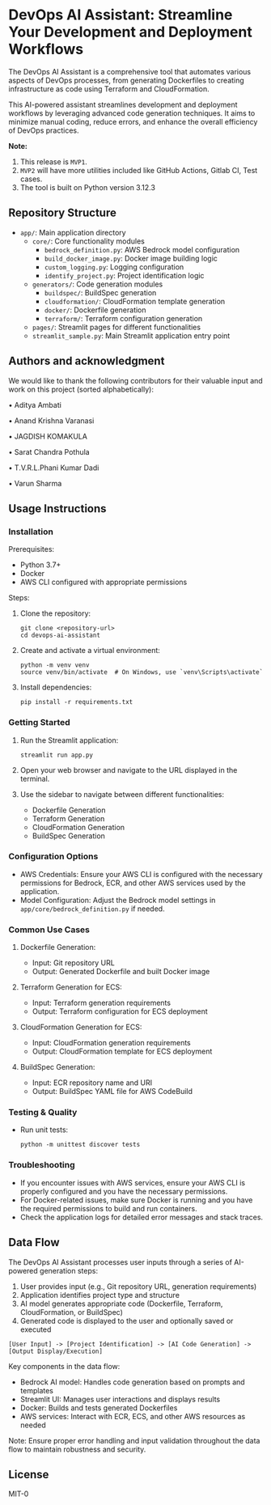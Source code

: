 # DevOps AI Assistant: Streamline Your Development and Deployment Workflows

The DevOps AI Assistant is a comprehensive tool that automates various aspects of DevOps processes, from generating Dockerfiles to creating infrastructure as code using Terraform and CloudFormation.

This AI-powered assistant streamlines development and deployment workflows by leveraging advanced code generation techniques. It aims to minimize manual coding, reduce errors, and enhance the overall efficiency of DevOps practices.

**Note:** 

1. This release is `MVP1`.
2. `MVP2` will have more utilities included like GitHub Actions, Gitlab CI, Test cases.
3. The tool is built on Python version 3.12.3

## Repository Structure

- `app/`: Main application directory
  - `core/`: Core functionality modules
    - `bedrock_definition.py`: AWS Bedrock model configuration
    - `build_docker_image.py`: Docker image building logic
    - `custom_logging.py`: Logging configuration
    - `identify_project.py`: Project identification logic
  - `generators/`: Code generation modules
    - `buildspec/`: BuildSpec generation
    - `cloudformation/`: CloudFormation template generation
    - `docker/`: Dockerfile generation
    - `terraform/`: Terraform configuration generation
  - `pages/`: Streamlit pages for different functionalities
  - `streamlit_sample.py`: Main Streamlit application entry point

## Authors and acknowledgment
We would like to thank the following contributors for their valuable input and work on this project (sorted alphabetically):

• Aditya Ambati 

• Anand Krishna Varanasi 

• JAGDISH KOMAKULA 

• Sarat Chandra Pothula 

• T.V.R.L.Phani Kumar Dadi 

• Varun Sharma


## Usage Instructions

### Installation

Prerequisites:
- Python 3.7+
- Docker
- AWS CLI configured with appropriate permissions

Steps:
1. Clone the repository:
   ```
   git clone <repository-url>
   cd devops-ai-assistant
   ```
2. Create and activate a virtual environment:
   ```
   python -m venv venv
   source venv/bin/activate  # On Windows, use `venv\Scripts\activate`
   ```
3. Install dependencies:
   ```
   pip install -r requirements.txt
   ```

### Getting Started

1. Run the Streamlit application:
   ```
   streamlit run app.py
   ```
2. Open your web browser and navigate to the URL displayed in the terminal.

3. Use the sidebar to navigate between different functionalities:
   - Dockerfile Generation
   - Terraform Generation
   - CloudFormation Generation
   - BuildSpec Generation

### Configuration Options

- AWS Credentials: Ensure your AWS CLI is configured with the necessary permissions for Bedrock, ECR, and other AWS services used by the application.
- Model Configuration: Adjust the Bedrock model settings in `app/core/bedrock_definition.py` if needed.

### Common Use Cases

1. Dockerfile Generation:
   - Input: Git repository URL
   - Output: Generated Dockerfile and built Docker image

2. Terraform Generation for ECS:
   - Input: Terraform generation requirements
   - Output: Terraform configuration for ECS deployment

3. CloudFormation Generation for ECS:
   - Input: CloudFormation generation requirements
   - Output: CloudFormation template for ECS deployment

4. BuildSpec Generation:
   - Input: ECR repository name and URI
   - Output: BuildSpec YAML file for AWS CodeBuild

### Testing & Quality

- Run unit tests:
  ```
  python -m unittest discover tests
  ```

### Troubleshooting

- If you encounter issues with AWS services, ensure your AWS CLI is properly configured and you have the necessary permissions.
- For Docker-related issues, make sure Docker is running and you have the required permissions to build and run containers.
- Check the application logs for detailed error messages and stack traces.

## Data Flow

The DevOps AI Assistant processes user inputs through a series of AI-powered generation steps:

1. User provides input (e.g., Git repository URL, generation requirements)
2. Application identifies project type and structure
3. AI model generates appropriate code (Dockerfile, Terraform, CloudFormation, or BuildSpec)
4. Generated code is displayed to the user and optionally saved or executed

```
[User Input] -> [Project Identification] -> [AI Code Generation] -> [Output Display/Execution]
```

Key components in the data flow:
- Bedrock AI model: Handles code generation based on prompts and templates
- Streamlit UI: Manages user interactions and displays results
- Docker: Builds and tests generated Dockerfiles
- AWS services: Interact with ECR, ECS, and other AWS resources as needed

Note: Ensure proper error handling and input validation throughout the data flow to maintain robustness and security.

## License
MIT-0
